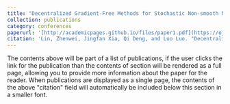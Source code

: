 ```yaml
---
title: "Decentralized Gradient-Free Methods for Stochastic Non-smooth Non-convex Optimization"
collection: publications
category: conferences
paperurl: '[http://academicpages.github.io/files/paper1.pdf](https://ojs.aaai.org/index.php/AAAI/article/view/29697)'
citation: 'Lin, Zhenwei, Jingfan Xia, Qi Deng, and Luo Luo. "Decentralized Gradient-Free Methods for Stochastic Non-smooth Non-convex Optimization." In Proceedings of the AAAI Conference on Artificial Intelligence, vol. 38, no. 16, pp. 17477-17486. 2024.'
---
```


The contents above will be part of a list of publications, if the user clicks the link for the publication than the contents of section will be rendered as a full page, allowing you to provide more information about the paper for the reader. When publications are displayed as a single page, the contents of the above "citation" field will automatically be included below this section in a smaller font.
